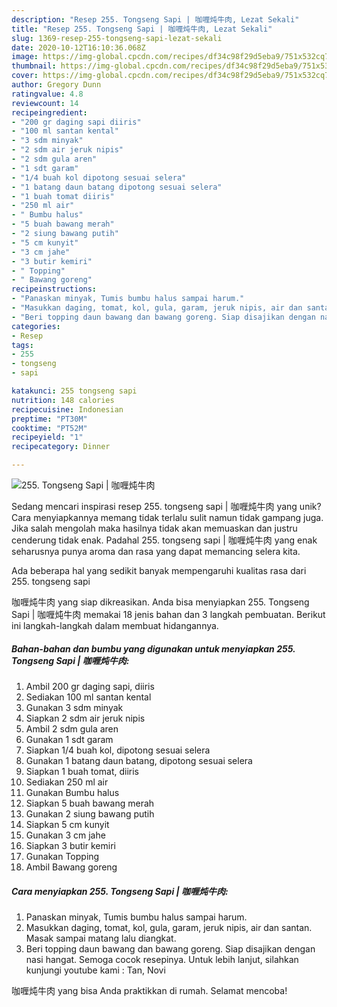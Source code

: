 ```yaml
---
description: "Resep 255. Tongseng Sapi | 咖喱炖牛肉, Lezat Sekali"
title: "Resep 255. Tongseng Sapi | 咖喱炖牛肉, Lezat Sekali"
slug: 1369-resep-255-tongseng-sapi-lezat-sekali
date: 2020-10-12T16:10:36.068Z
image: https://img-global.cpcdn.com/recipes/df34c98f29d5eba9/751x532cq70/255-tongseng-sapi-咖喱炖牛肉-foto-resep-utama.jpg
thumbnail: https://img-global.cpcdn.com/recipes/df34c98f29d5eba9/751x532cq70/255-tongseng-sapi-咖喱炖牛肉-foto-resep-utama.jpg
cover: https://img-global.cpcdn.com/recipes/df34c98f29d5eba9/751x532cq70/255-tongseng-sapi-咖喱炖牛肉-foto-resep-utama.jpg
author: Gregory Dunn
ratingvalue: 4.8
reviewcount: 14
recipeingredient:
- "200 gr daging sapi diiris"
- "100 ml santan kental"
- "3 sdm minyak"
- "2 sdm air jeruk nipis"
- "2 sdm gula aren"
- "1 sdt garam"
- "1/4 buah kol dipotong sesuai selera"
- "1 batang daun batang dipotong sesuai selera"
- "1 buah tomat diiris"
- "250 ml air"
- " Bumbu halus"
- "5 buah bawang merah"
- "2 siung bawang putih"
- "5 cm kunyit"
- "3 cm jahe"
- "3 butir kemiri"
- " Topping"
- " Bawang goreng"
recipeinstructions:
- "Panaskan minyak, Tumis bumbu halus sampai harum."
- "Masukkan daging, tomat, kol, gula, garam, jeruk nipis, air dan santan. Masak sampai matang lalu diangkat."
- "Beri topping daun bawang dan bawang goreng. Siap disajikan dengan nasi hangat. Semoga cocok resepinya. Untuk lebih lanjut, silahkan kunjungi youtube kami : Tan, Novi"
categories:
- Resep
tags:
- 255
- tongseng
- sapi

katakunci: 255 tongseng sapi 
nutrition: 148 calories
recipecuisine: Indonesian
preptime: "PT30M"
cooktime: "PT52M"
recipeyield: "1"
recipecategory: Dinner

---
```



![255. Tongseng Sapi | 咖喱炖牛肉](https://img-global.cpcdn.com/recipes/df34c98f29d5eba9/751x532cq70/255-tongseng-sapi-咖喱炖牛肉-foto-resep-utama.jpg)

Sedang mencari inspirasi resep 255. tongseng sapi | 咖喱炖牛肉 yang unik? Cara menyiapkannya memang tidak terlalu sulit namun tidak gampang juga. Jika salah mengolah maka hasilnya tidak akan memuaskan dan justru cenderung tidak enak. Padahal 255. tongseng sapi | 咖喱炖牛肉 yang enak seharusnya punya aroma dan rasa yang dapat memancing selera kita.

Ada beberapa hal yang sedikit banyak mempengaruhi kualitas rasa dari 255. tongseng sapi 

 咖喱炖牛肉 yang siap dikreasikan. Anda bisa menyiapkan 255. Tongseng Sapi | 咖喱炖牛肉 memakai 18 jenis bahan dan 3 langkah pembuatan. Berikut ini langkah-langkah dalam membuat hidangannya.

<!--inarticleads1-->

##### Bahan-bahan dan bumbu yang digunakan untuk menyiapkan 255. Tongseng Sapi | 咖喱炖牛肉:

1. Ambil 200 gr daging sapi, diiris
1. Sediakan 100 ml santan kental
1. Gunakan 3 sdm minyak
1. Siapkan 2 sdm air jeruk nipis
1. Ambil 2 sdm gula aren
1. Gunakan 1 sdt garam
1. Siapkan 1/4 buah kol, dipotong sesuai selera
1. Gunakan 1 batang daun batang, dipotong sesuai selera
1. Siapkan 1 buah tomat, diiris
1. Sediakan 250 ml air
1. Gunakan  Bumbu halus
1. Siapkan 5 buah bawang merah
1. Gunakan 2 siung bawang putih
1. Siapkan 5 cm kunyit
1. Gunakan 3 cm jahe
1. Siapkan 3 butir kemiri
1. Gunakan  Topping
1. Ambil  Bawang goreng




<!--inarticleads2-->

##### Cara menyiapkan 255. Tongseng Sapi | 咖喱炖牛肉:

1. Panaskan minyak, Tumis bumbu halus sampai harum.
1. Masukkan daging, tomat, kol, gula, garam, jeruk nipis, air dan santan. Masak sampai matang lalu diangkat.
1. Beri topping daun bawang dan bawang goreng. Siap disajikan dengan nasi hangat. Semoga cocok resepinya. Untuk lebih lanjut, silahkan kunjungi youtube kami : Tan, Novi




 咖喱炖牛肉 yang bisa Anda praktikkan di rumah. Selamat mencoba!
